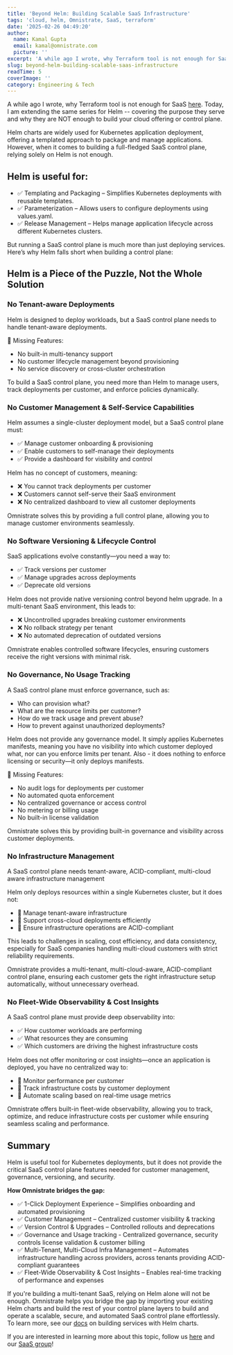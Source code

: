 ```yaml
---
title: 'Beyond Helm: Building Scalable SaaS Infrastructure'
tags: 'cloud, helm, Omnistrate, SaaS, terraform'
date: '2025-02-26 04:49:20'
author:
  name: Kamal Gupta
  email: kamal@omnistrate.com
  picture: ''
excerpt: 'A while ago I wrote, why Terraform tool is not enough for SaaS [here][1].'
slug: beyond-helm-building-scalable-saas-infrastructure
readTime: 5
coverImage: ''
category: Engineering & Tech
---
```


A while ago I wrote, why Terraform tool is not enough for SaaS [here][1]. Today, I am extending the same series for Helm -- covering the purpose they serve and why they are NOT enough to build your cloud offering or control plane.

Helm charts are widely used for Kubernetes application deployment, offering a templated approach to package and manage applications. However, when it comes to building a full-fledged SaaS control plane, relying solely on Helm is not enough.


## Helm is useful for:


- ✅ Templating and Packaging – Simplifies Kubernetes deployments with reusable templates.
- ✅ Parameterization – Allows users to configure deployments using values.yaml.
- ✅ Release Management – Helps manage application lifecycle across different Kubernetes clusters.

But running a SaaS control plane is much more than just deploying services. Here’s why Helm falls short when building a control plane:


## Helm is a Piece of the Puzzle, Not the Whole Solution



### No Tenant-aware Deployments


Helm is designed to deploy workloads, but a SaaS control plane needs to handle tenant-aware deployments.

🛑 Missing Features:

 - No built-in multi-tenancy support 
 - No customer lifecycle management beyond provisioning
 - No service discovery or cross-cluster orchestration

To build a SaaS control plane, you need more than Helm to manage users, track deployments per customer, and enforce policies dynamically.


### No Customer Management & Self-Service Capabilities


Helm assumes a single-cluster deployment model, but a SaaS control plane must:

- ✅ Manage customer onboarding & provisioning
- ✅ Enable customers to self-manage their deployments
- ✅ Provide a dashboard for visibility and control

Helm has no concept of customers, meaning:

 - ❌ You cannot track deployments per customer 
 - ❌ Customers cannot self-serve their SaaS environment 
 - ❌ No centralized dashboard to view all customer deployments

Omnistrate solves this by providing a full control plane, allowing you to manage customer environments seamlessly.


### No Software Versioning & Lifecycle Control 


SaaS applications evolve constantly—you need a way to:

- ✅ Track versions per customer
- ✅ Manage upgrades across deployments
- ✅ Deprecate old versions

Helm does not provide native versioning control beyond helm upgrade. In a multi-tenant SaaS environment, this leads to:

- ❌ Uncontrolled upgrades breaking customer environments
- ❌ No rollback strategy per tenant
- ❌ No automated deprecation of outdated versions

Omnistrate enables controlled software lifecycles, ensuring customers receive the right versions with minimal risk.


### No Governance, No Usage Tracking


A SaaS control plane must enforce governance, such as:

 - Who can provision what? 
 - What are the resource limits per customer?
 - How do we track usage and prevent abuse?
 - How to prevent against unauthorized deployments?

Helm does not provide any governance model. It simply applies Kubernetes manifests, meaning you have no visibility into which customer deployed what, nor can you enforce limits per tenant. Also - it does nothing to enforce licensing or security—it only deploys manifests.

🛑 Missing Features:

 - No audit logs for deployments per customer 
 - No automated quota enforcement 
 - No centralized governance or access control 
 - No metering or billing usage
 - No built-in license validation

Omnistrate solves this by providing built-in governance and visibility across customer deployments.


### No Infrastructure Management 


A SaaS control plane needs tenant-aware, ACID-compliant, multi-cloud aware infrastructure management

Helm only deploys resources within a single Kubernetes cluster, but it does not:

- 🛑 Manage tenant-aware infrastructure
- 🛑 Support cross-cloud deployments efficiently
- 🛑 Ensure infrastructure operations are ACID-compliant

This leads to challenges in scaling, cost efficiency, and data consistency, especially for SaaS companies handling multi-cloud customers with strict reliability requirements.

Omnistrate provides a multi-tenant, multi-cloud-aware, ACID-compliant control plane, ensuring each customer gets the right infrastructure setup automatically, without unnecessary overhead.


### No Fleet-Wide Observability & Cost Insights


A SaaS control plane must provide deep observability into:

- ✅ How customer workloads are performing
- ✅ What resources they are consuming
- ✅ Which customers are driving the highest infrastructure costs

Helm does not offer monitoring or cost insights—once an application is deployed, you have no centralized way to:

- 🛑 Monitor performance per customer
- 🛑 Track infrastructure costs by customer deployment
- 🛑 Automate scaling based on real-time usage metrics

Omnistrate offers built-in fleet-wide observability, allowing you to track, optimize, and reduce infrastructure costs per customer while ensuring seamless scaling and performance.


## Summary

Helm is useful tool for Kubernetes deployments, but it does not provide the critical SaaS control plane features needed for customer management, governance, versioning, and security.

**How Omnistrate bridges the gap:**

 - ✅ 1-Click Deployment Experience – Simplifies onboarding and automated provisioning
 - ✅ Customer Management – Centralized customer visibility & tracking
 - ✅ Version Control & Upgrades – Controlled rollouts and deprecations
 - ✅ Governance and Usage tracking - Centralized governance, security controls license validation & customer billing
 - ✅ Multi-Tenant, Multi-Cloud Infra Management – Automates infrastructure handling across providers, across tenants providing ACID-compliant guarantees
 - ✅ Fleet-Wide Observability & Cost Insights – Enables real-time tracking of performance and expenses

If you're building a multi-tenant SaaS, relying on Helm alone will not be enough. Omnistrate helps you bridge the gap by importing your existing Helm charts and build the rest of your control plane layers to build and operate a scalable, secure, and automated SaaS control plane effortlessly. To learn more, see our [docs][2] on building services with Helm charts. 

If you are interested in learning more about this topic, follow us [here][3] and our [SaaS group][4]!

  [1]: https://blog.omnistrate.com/posts/58
  [2]: https://docs.omnistrate.com/getting-started/helm-charts/helm-charts/
  [3]: https://www.linkedin.com/company/omnistrate
  [4]: https://www.linkedin.com/groups/9880017/
